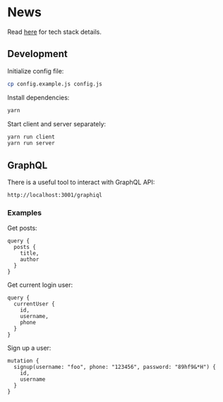 # News

Read [here](https://github.com/block-dog/news/issues/1) for tech stack details.

## Development

Initialize config file:

```bash
cp config.example.js config.js
```

Install dependencies:

```bash
yarn
```

Start client and server separately:

```bash
yarn run client
yarn run server
```

## GraphQL

There is a useful tool to interact with GraphQL API:

`http://localhost:3001/graphiql`

### Examples

Get posts:

```
query {
  posts {
    title,
    author
  }
}
```

Get current login user:

```
query {
  currentUser {
    id,
    username,
    phone
  }
}
```

Sign up a user:

```
mutation {
  signup(username: "foo", phone: "123456", password: "89hf9&*H") {
    id,
    username
  }
}
```
